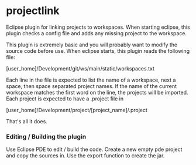 # projectlink
Eclipse plugin for linking projects to workspaces.
When starting eclipse, this plugin checks a config file and adds any missing project to the workspace.

This plugin is extremely basic and you will probably want to modify the source code before use.
When eclipse starts, this plugin reads the following file:

[user_home]/Development/git/ws/main/static/workspaces.txt

Each line in the file is expected to list the name of a workspace, next a space, then space separated project names.
If the name of the current workspace matches the first word on the line, the projects will be imported.
Each project is expected to have a .project file in

[user_home]/Development/project/[project_name]/.project

That's all it does.


### Editing / Building the plugin
Use Eclipse PDE to edit / build the code.
Create a new empty pde project and copy the sources in.
Use the export function to create the jar.

